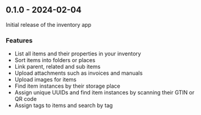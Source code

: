 ## 0.1.0 - 2024-02-04

Initial release of the inventory app

### Features

- List all items and their properties in your inventory
- Sort items into folders or places
- Link parent, related and sub items
- Upload attachments such as invoices and manuals
- Upload images for items
- Find item instances by their storage place
- Assign unique UUIDs and find item instances by scanning their GTIN or QR code
- Assign tags to items and search by tag